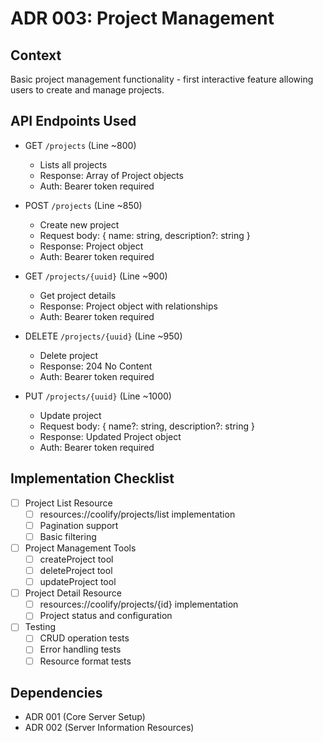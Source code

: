 # ADR 003: Project Management

## Context
Basic project management functionality - first interactive feature allowing users to create and manage projects.

## API Endpoints Used
- GET `/projects` (Line ~800)
  - Lists all projects
  - Response: Array of Project objects
  - Auth: Bearer token required

- POST `/projects` (Line ~850)
  - Create new project
  - Request body: { name: string, description?: string }
  - Response: Project object
  - Auth: Bearer token required

- GET `/projects/{uuid}` (Line ~900)
  - Get project details
  - Response: Project object with relationships
  - Auth: Bearer token required

- DELETE `/projects/{uuid}` (Line ~950)
  - Delete project
  - Response: 204 No Content
  - Auth: Bearer token required

- PUT `/projects/{uuid}` (Line ~1000)
  - Update project
  - Request body: { name?: string, description?: string }
  - Response: Updated Project object
  - Auth: Bearer token required

## Implementation Checklist
- [ ] Project List Resource
  - [ ] resources://coolify/projects/list implementation
  - [ ] Pagination support
  - [ ] Basic filtering

- [ ] Project Management Tools
  - [ ] createProject tool
  - [ ] deleteProject tool
  - [ ] updateProject tool

- [ ] Project Detail Resource
  - [ ] resources://coolify/projects/{id} implementation
  - [ ] Project status and configuration

- [ ] Testing
  - [ ] CRUD operation tests
  - [ ] Error handling tests
  - [ ] Resource format tests

## Dependencies
- ADR 001 (Core Server Setup)
- ADR 002 (Server Information Resources) 